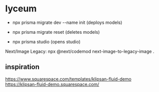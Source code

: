# lyceum

- npx prisma migrate dev --name init (deploys models)

- npx prisma migrate reset (deletes models)

- npx prisma studio (opens studio)

Next/Image Legacy: npx @next/codemod next-image-to-legacy-image .

## inspiration

https://www.squarespace.com/templates/klipsan-fluid-demo
https://klipsan-fluid-demo.squarespace.com/
